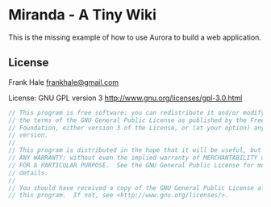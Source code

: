 Miranda - A Tiny Wiki
=====================

This is the missing example of how to use Aurora to build a web application.

License
-------

Frank Hale <frankhale@gmail.com>

License: GNU GPL version 3 <http://www.gnu.org/licenses/gpl-3.0.html>

```csharp
// This program is free software: you can redistribute it and/or modify it under
// the terms of the GNU General Public License as published by the Free Software
// Foundation, either version 3 of the License, or (at your option) any later
// version.
//
// This program is distributed in the hope that it will be useful, but WITHOUT
// ANY WARRANTY; without even the implied warranty of MERCHANTABILITY or FITNESS
// FOR A PARTICULAR PURPOSE.  See the GNU General Public License for more
// details.
//
// You should have received a copy of the GNU General Public License along with
// this program.  If not, see <http://www.gnu.org/licenses/>.
```